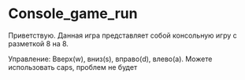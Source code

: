 # Console_game_run

Приветствую. Данная игра представляет собой консольную игру с разметкой 8 на 8.

Управление: Вверх(w), вниз(s), вправо(d), влево(a). Можете использовать caps, проблем не будет
